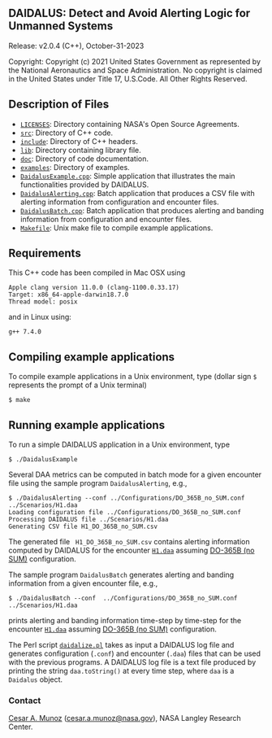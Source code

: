DAIDALUS: Detect and Avoid Alerting Logic for Unmanned Systems
---------------------------------------------------------

Release: v2.0.4 (C++), October-31-2023

Copyright: Copyright (c) 2021 United States Government as represented by 
the National Aeronautics and Space Administration.  No copyright 
is claimed in the United States under Title 17, U.S.Code. All Other 
Rights Reserved.

Description of Files
----------------

* [`LICENSES`](LICENSES/): Directory containing NASA's Open Source Agreements.
* [`src`](src/): Directory of C++ code.
* [`include`](include/): Directory of C++ headers.
* [`lib`](lib/): Directory containing library file.
* [`doc`](doc/): Directory of code documentation.
* [`examples`](examples/): Directory of examples.
* [`DaidalusExample.cpp`](examples/DaidalusExample.cpp): Simple
  application that illustrates the main functionalities provided by DAIDALUS.
* [`DaidalusAlerting.cpp`](examples/DaidalusAlerting.cpp): Batch application
  that produces a CSV file with alerting information  from
  configuration and encounter files.
* [`DaidalusBatch.cpp`](examples/DaidalusBatch.cpp): Batch application
that produces alerting and banding information from configuration and encounter files.
* [`Makefile`](Makefile): Unix make file to compile example applications.

Requirements
------------
This C++ code has been compiled in Mac OSX using

```
Apple clang version 11.0.0 (clang-1100.0.33.17)
Target: x86_64-apple-darwin18.7.0
Thread model: posix
```
and in Linux using:

```
g++ 7.4.0
```

Compiling example applications
--------------------------

To compile example applications in a Unix environment, type (dollar
sign `$` represents the prompt of a Unix terminal)

```
$ make 
```

Running example applications
-------------------------

To run a simple DAIDALUS application in a Unix environment, type

```
$ ./DaidalusExample
```

Several DAA metrics can be computed in batch mode for a given
encounter file using the sample
program `DaidalusAlerting`, e.g.,

```
$ ./DaidalusAlerting --conf ../Configurations/DO_365B_no_SUM.conf ../Scenarios/H1.daa
Loading configuration file ../Configurations/DO_365B_no_SUM.conf
Processing DAIDALUS file ../Scenarios/H1.daa
Generating CSV file H1_DO_365B_no_SUM.csv
```

The generated file ` H1_DO_365B_no_SUM.csv` contains  alerting information computed by DAIDALUS
for the encounter [`H1.daa`](../Scenarios/H1.daa) assuming [DO-365B (no SUM)](../Configurations/DO_365B_no_SUM.conf) configuration.

The sample program `DaidalusBatch` generates alerting and banding
information from a given encounter file, e.g.,

```
$ ./DaidalusBatch --conf  ../Configurations/DO_365B_no_SUM.conf ../Scenarios/H1.daa

```
prints alerting and banding information time-step by time-step for the encounter [`H1.daa`](../Scenarios/H1.daa) assuming [DO-365B (no SUM)](../Configurations/DO_365B_no_SUM.conf) configuration.

The Perl script [`daidalize.pl`](../Scripts/daidalize.pl) takes as input a DAIDALUS log file and
generates configuration (`.conf`) and encounter (`.daa`) files that can
be used with the previous programs. A DAIDALUS log file is a text file
produced by printing the string `daa.toString()` at every time step, where `daa` is a `Daidalus` object.

### Contact

[Cesar A. Munoz](http://shemesh.larc.nasa.gov/people/cam) (cesar.a.munoz@nasa.gov), NASA Langley Research Center.
